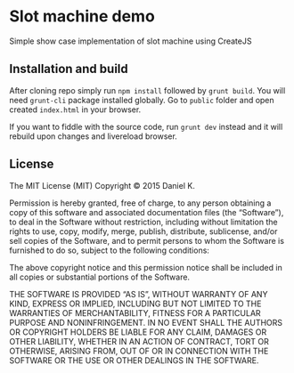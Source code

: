# Slot machine demo

Simple show case implementation of slot machine using CreateJS

## Installation and build

After cloning repo simply run `npm install` followed by `grunt build`. You will need `grunt-cli` package installed globally. Go to `public` folder and open created `index.html` in your browser.

If you want to fiddle with the source code, run `grunt dev` instead and it will rebuild upon changes and livereload browser.

## License

The MIT License (MIT)
Copyright © 2015 Daniel K.

Permission is hereby granted, free of charge, to any person obtaining a copy of this software and associated documentation files (the “Software”), to deal in the Software without restriction, including without limitation the rights to use, copy, modify, merge, publish, distribute, sublicense, and/or sell copies of the Software, and to permit persons to whom the Software is furnished to do so, subject to the following conditions:

The above copyright notice and this permission notice shall be included in all copies or substantial portions of the Software.

THE SOFTWARE IS PROVIDED “AS IS”, WITHOUT WARRANTY OF ANY KIND, EXPRESS OR IMPLIED, INCLUDING BUT NOT LIMITED TO THE WARRANTIES OF MERCHANTABILITY, FITNESS FOR A PARTICULAR PURPOSE AND NONINFRINGEMENT. IN NO EVENT SHALL THE AUTHORS OR COPYRIGHT HOLDERS BE LIABLE FOR ANY CLAIM, DAMAGES OR OTHER LIABILITY, WHETHER IN AN ACTION OF CONTRACT, TORT OR OTHERWISE, ARISING FROM, OUT OF OR IN CONNECTION WITH THE SOFTWARE OR THE USE OR OTHER DEALINGS IN THE SOFTWARE.